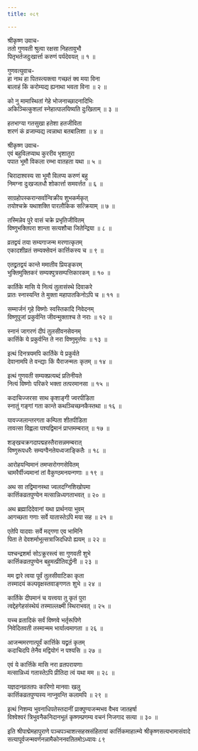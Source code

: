 ```yaml
---
title: ०८९

---
```

श्रीकृष्ण उवाच-  
ततो गुणवती श्रुत्वा रक्षसा निहतावुभौ  
पितृभर्तजदुःखार्त्ता करुणं पर्यदेवयत् ॥ १ ॥


गुणवत्युवाच-  
हा नाथ हा पितस्त्यक्त्वा गच्छतं क्व मया विना  
बालाहं किं करोम्यद्य ह्यनाथा भवता विना ॥ २ ॥


को नु मामास्थितां गेहे भोजनाच्छादनादिभिः  
अकिञ्चित्कुशलां स्नेहात्पालयिष्यति दुःखिताम् ॥ ३ ॥


हतभाग्या गतसुखा हतेशा हतजीविता  
शरणं कं व्रजाम्यद्य त्वन्नाथा बतबालिशा ॥ ४ ॥


श्रीकृष्ण उवाच-  
एवं बहुविलप्याथ कुररीव भृशातुरा  
पपात भूमौ विकला रम्भा वातहता यथा ॥ ५ ॥


चिरादाश्वस्य सा भूमौ विलप्य करुणं बहु  
निमग्ना दुःखजलधौ शोकार्त्ता समवर्त्तत ॥ ६ ॥


साग्रहोपस्करान्सर्वान्विक्रीय शुभकर्मकृत्  
तयोश्चक्रे यथाशक्ति पारलौकिक सत्क्रियाम् ॥ ७ ॥


तस्मिन्नेव पुरे वासं चक्रे प्रभृतिजीवितम्  
विष्णुभक्तिपरा शान्ता सत्यशौचा जितेन्द्रिया ॥ ८ ॥


व्रतद्वयं तया सम्यगाजन्म मरणात्कृतम्  
एकादशीव्रतं सम्यक्सेवनं कार्त्तिकस्य च ॥ ९ ॥


एतद्व्रतद्वयं कान्ते ममातीव प्रियङ्करम्  
भुक्तिमुक्तिकरं सम्यक्पुत्रसम्पत्तिकारकम् ॥ १० ॥


कार्तिके मासि ये नित्यं तुलासंस्थे दिवाकरे  
प्रातः स्नास्यन्ति ते मुक्ता महापातकिनोऽपि च ॥ ११ ॥


सम्मार्जनं गृहे विष्णोः स्वस्तिकादि निवेदनम्  
विष्णुपूजां प्रकुर्वन्ति जीवन्मुक्ताश्च ते नराः ॥ १२ ॥


स्नानं जागरणं दीपं तुलसीवनसेवनम्  
कार्त्तिके ये प्रकुर्वन्ति ते नरा विष्णुमूर्त्तयः ॥ १३ ॥


इत्थं दिनत्रयमपि कार्तिके ये प्रकुर्वते  
देवानामपि ते वन्द्याः किं यैराजन्मतः कृतम् ॥ १४ ॥


इत्थं गुणवती सम्यक्प्रत्यब्दं प्रतिनीयते  
नित्यं विष्णोः परिकरे भक्ता तत्परमानसा ॥ १५ ॥


कदाचिज्जरसा साथ कृशाङ्गी ज्वरपीडिता  
स्नातुं गङ्गां गता कान्ते कथञ्चिच्छनकैस्तथा ॥ १६ ॥


यावज्जलान्तरगता कम्पिता शीतपीडिता  
तावत्सा विह्वला पश्यद्विमानं प्राप्तमम्बरात् ॥ १७ ॥


शङ्खचक्रगदापद्महस्तैरासन्नमम्बरात्  
विष्णुरूपधरैः सम्यग्वैनतेयध्वजाङ्कितैः ॥ १८ ॥


आरोहयन्विमानं तमप्सरोगणसेवितम्  
चामरैर्वीज्यमानां तां वैकुण्ठमनयन्गणाः ॥ १९ ॥


अथ सा तद्विमानस्था ज्वलदग्निशिखोपमा  
कार्त्तिकव्रतपुण्येन मत्सान्निध्यगताभवत् ॥ २० ॥


अथ ब्रह्मादिदेवानां यथा प्रार्थनया भुवम्  
आगच्छता गणाः सर्वे यातास्तेऽपि मया सह ॥ २१ ॥


एतेपि यादवाः सर्वे मद्गणा एव भामिनि  
पिता ते देवशर्माभूत्सत्राजिदधिपो ह्ययम् ॥ २२ ॥


यश्चन्द्रशर्मा सोऽक्रूरस्त्वं सा गुणवती शुभे  
कार्त्तिकव्रतपुण्येन बहुमत्प्रीतिवर्द्धनी ॥ २३ ॥


मम द्वारे त्वया पूर्वं तुलसीवाटिका कृता  
तस्मादयं कल्पवृक्षस्तवाङ्गणतः शुभे ॥ २४ ॥


कार्तिके दीपमानं च यत्त्वया तु कृतं पुरा  
त्वद्देहगेहसंस्थेयं तस्माल्लक्ष्मी स्थिराभवत् ॥ २५ ॥


यच्च व्रतादिकं सर्वं विष्णवे भर्तृरूपिणे  
निवेदितवती तस्मान्मम भार्यात्वमागता ॥ २६ ॥


आजन्ममरणात्पूर्वं कार्त्तिके यद्व्रतं कृतम्  
कदाचिदपि तेनैव मद्वियोगं न पश्यसि ॥ २७ ॥


एवं ये कार्त्तिके मासि नरा व्रतपरायणाः  
मत्सान्निध्यं गतास्तेऽपि प्रीतिदा त्वं यथा मम ॥ २८ ॥


यज्ञदानव्रततपः कारिणो मानवाः खलु  
कार्त्तिकव्रतपुण्यस्य नाप्नुवन्ति कलामपि ॥ २९ ॥


इत्थं निशम्य भुवनाधिपतेस्तदानीं प्राक्पुण्यजन्मभव वैभव जातहर्षा  
विश्वेश्वरं त्रिभुवनैकनिदानभूतं कृष्णम्प्रणम्य वचनं निजगाद सत्या ॥ ३० ॥


इति श्रीपाद्मेमहापुराणे पञ्चपञ्चाशत्सहस्रसंहितायां कार्त्तिकमाहात्म्ये श्रीकृष्णसत्यभामासंवादे सत्यापूर्वजन्मवर्णनन्नामैकोननवतितमोऽध्यायः ८९
